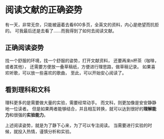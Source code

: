 # 阅读文献的正确姿势
有一天，非常无奈，只能被逼着去看600多页，全英文的资料，内心是绝望而抗拒的。
可我最后还是去看了……而我得到了如何去阅读文献。

## 正确阅读姿势
找一个舒服的环境，找一个舒服的姿势，打开文献资料，
还要再来n杯茶（咖啡，或者其他），
还需要方便放一叠草稿纸，方便进行理思路，做草稿记录。
如果喜欢听歌，可以放一些喜欢的歌曲，
至此，可以开始安心阅读了。

## 看到理科和文科
理科更多的是需要做大量的实验，需要经常动手。
而文科，则更加像是安安静静地一位读者。
但是如果两者能够结合，并且相互转换，就可以达到很好的**理解能力**和很强的**实验能力**。

上述阅读姿势，就是为了静下心来，为了可以专注阅读。
当需要进行实验的时候，就投入热情，谨慎分析和实验。